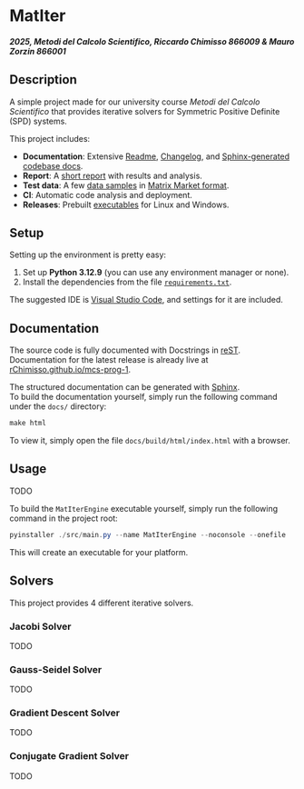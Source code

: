 # MatIter

##### *2025, Metodi del Calcolo Scientifico, Riccardo Chimisso 866009 & Mauro Zorzin 866001*

## Description

A simple project made for our university course *Metodi del Calcolo Scientifico* that provides iterative solvers for Symmetric Positive Definite (SPD) systems.

This project includes:

- **Documentation**: Extensive [Readme](/README.md), [Changelog](/CHANGELOG.md), and [Sphinx-generated codebase docs](https://rchimisso.github.io/mcs-prog-1/).
- **Report**: A [short report](/REPORT.md) with results and analysis.
- **Test data**: A few [data samples](/data/) in [Matrix Market format](https://math.nist.gov/MatrixMarket/formats.html).
- **CI**: Automatic code analysis and deployment.
- **Releases**: Prebuilt [executables](https://github.com/rChimisso/mcs-prog-1/releases) for Linux and Windows.

## Setup

Setting up the environment is pretty easy:

1. Set up **Python 3.12.9** (you can use any environment manager or none).
2. Install the dependencies from the file [`requirements.txt`](/requirements.txt).

The suggested IDE is [Visual Studio Code](https://code.visualstudio.com/), and settings for it are included.

## Documentation

The source code is fully documented with Docstrings in [reST](https://docutils.sourceforge.io/rst.html).  
Documentation for the latest release is already live at [rChimisso.github.io/mcs-prog-1](https://rchimisso.github.io/mcs-prog-1/).  

The structured documentation can be generated with [Sphinx](https://www.sphinx-doc.org/en/master/).  
To build the documentation yourself, simply run the following command under the `docs/` directory:
```powershell
make html
```
To view it, simply open the file `docs/build/html/index.html` with a browser.

## Usage

TODO

To build the `MatIterEngine` executable yourself, simply run the following command in the project root:
```powershell
pyinstaller ./src/main.py --name MatIterEngine --noconsole --onefile
```
This will create an executable for your platform.

## Solvers

This project provides 4 different iterative solvers.

### Jacobi Solver

TODO

### Gauss-Seidel Solver

TODO

### Gradient Descent Solver

TODO

### Conjugate Gradient Solver

TODO
